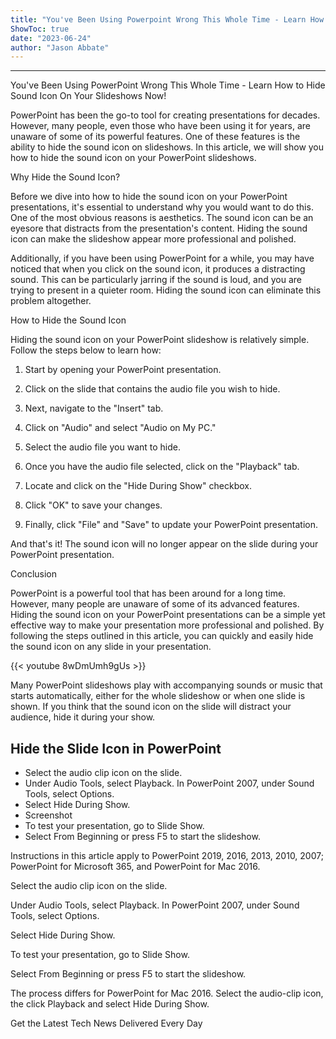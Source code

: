 ```yaml
---
title: "You've Been Using Powerpoint Wrong This Whole Time - Learn How to Hide Sound Icon On Your Slideshows Now!"
ShowToc: true 
date: "2023-06-24"
author: "Jason Abbate"
---
```

*****
You've Been Using PowerPoint Wrong This Whole Time - Learn How to Hide Sound Icon On Your Slideshows Now!

PowerPoint has been the go-to tool for creating presentations for decades. However, many people, even those who have been using it for years, are unaware of some of its powerful features. One of these features is the ability to hide the sound icon on slideshows. In this article, we will show you how to hide the sound icon on your PowerPoint slideshows.

Why Hide the Sound Icon?

Before we dive into how to hide the sound icon on your PowerPoint presentations, it's essential to understand why you would want to do this. One of the most obvious reasons is aesthetics. The sound icon can be an eyesore that distracts from the presentation's content. Hiding the sound icon can make the slideshow appear more professional and polished.

Additionally, if you have been using PowerPoint for a while, you may have noticed that when you click on the sound icon, it produces a distracting sound. This can be particularly jarring if the sound is loud, and you are trying to present in a quieter room. Hiding the sound icon can eliminate this problem altogether.

How to Hide the Sound Icon

Hiding the sound icon on your PowerPoint slideshow is relatively simple. Follow the steps below to learn how:

1. Start by opening your PowerPoint presentation.

2. Click on the slide that contains the audio file you wish to hide.

3. Next, navigate to the "Insert" tab.

4. Click on "Audio" and select "Audio on My PC."

5. Select the audio file you want to hide.

6. Once you have the audio file selected, click on the "Playback" tab.

7. Locate and click on the "Hide During Show" checkbox.

8. Click "OK" to save your changes.

9. Finally, click "File" and "Save" to update your PowerPoint presentation.

And that's it! The sound icon will no longer appear on the slide during your PowerPoint presentation.

Conclusion

PowerPoint is a powerful tool that has been around for a long time. However, many people are unaware of some of its advanced features. Hiding the sound icon on your PowerPoint presentations can be a simple yet effective way to make your presentation more professional and polished. By following the steps outlined in this article, you can quickly and easily hide the sound icon on any slide in your presentation.

{{< youtube 8wDmUmh9gUs >}} 




Many PowerPoint slideshows play with accompanying sounds or music that starts automatically, either for the whole slideshow or when one slide is shown. If you think that the sound icon on the slide will distract your audience, hide it during your show.

 
##   Hide the Slide Icon in PowerPoint  
 
- Select the audio clip icon on the slide.
 - Under Audio Tools, select Playback. In PowerPoint 2007, under Sound Tools, select Options.
 - Select Hide During Show.
 - Screenshot
 - To test your presentation, go to Slide Show.
 - Select From Beginning or press F5 to start the slideshow.

 
Instructions in this article apply to PowerPoint 2019, 2016, 2013, 2010, 2007; PowerPoint for Microsoft 365, and PowerPoint for Mac 2016.
 

Select the audio clip icon on the slide.

 

Under Audio Tools, select Playback. In PowerPoint 2007, under Sound Tools, select Options.

 

Select Hide During Show.

 

To test your presentation, go to Slide Show.

 

Select From Beginning or press F5 to start the slideshow.

 
The process differs for PowerPoint for Mac 2016. Select the audio-clip icon, the click Playback and select Hide During Show.
 

Get the Latest Tech News Delivered Every Day




